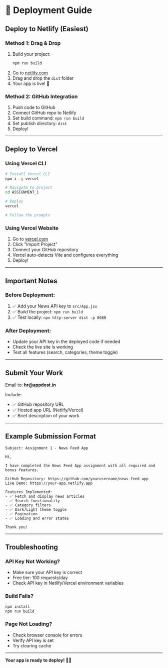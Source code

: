 # 🚀 Deployment Guide

## Deploy to Netlify (Easiest)

### Method 1: Drag & Drop
1. Build your project:
   ```bash
   npm run build
   ```
2. Go to [netlify.com](https://app.netlify.com)
3. Drag and drop the `dist` folder
4. Your app is live! 🎉

### Method 2: GitHub Integration
1. Push code to GitHub
2. Connect GitHub repo to Netlify
3. Set build command: `npm run build`
4. Set publish directory: `dist`
5. Deploy!

---

## Deploy to Vercel

### Using Vercel CLI
```bash
# Install Vercel CLI
npm i -g vercel

# Navigate to project
cd ASSIGNMENT_1

# Deploy
vercel

# Follow the prompts
```

### Using Vercel Website
1. Go to [vercel.com](https://vercel.com)
2. Click "Import Project"
3. Connect your GitHub repository
4. Vercel auto-detects Vite and configures everything
5. Deploy!

---

## Important Notes

### Before Deployment:
1. ✅ Add your News API key to `src/App.jsx`
2. ✅ Build the project: `npm run build`
3. ✅ Test locally: `npx http-server dist -p 8080`

### After Deployment:
- Update your API key in the deployed code if needed
- Check the live site is working
- Test all features (search, categories, theme toggle)

---

## Submit Your Work

Email to: **hr@appdost.in**

Include:
- ✅ GitHub repository URL
- ✅ Hosted app URL (Netlify/Vercel)
- ✅ Brief description of your work

---

## Example Submission Format

```
Subject: Assignment 1 - News Feed App

Hi,

I have completed the News Feed App assignment with all required and bonus features.

GitHub Repository: https://github.com/yourusername/news-feed-app
Live Demo: https://your-app.netlify.app

Features Implemented:
- ✅ Fetch and display news articles
- ✅ Search functionality
- ✅ Category filters
- ✅ Dark/Light theme toggle
- ✅ Pagination
- ✅ Loading and error states

Thank you!
```

---

## Troubleshooting

### API Key Not Working?
- Make sure your API key is correct
- Free tier: 100 requests/day
- Check API key in Netlify/Vercel environment variables

### Build Fails?
```bash
npm install
npm run build
```

### Page Not Loading?
- Check browser console for errors
- Verify API key is set
- Try clearing cache

---

**Your app is ready to deploy!** 🎉✨

